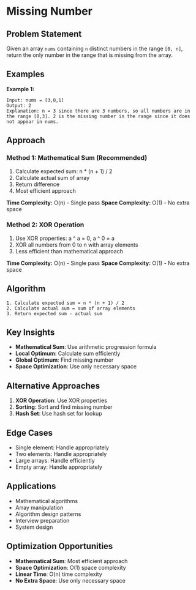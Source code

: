 # Missing Number

## Problem Statement

Given an array `nums` containing `n` distinct numbers in the range `[0, n]`, return the only number in the range that is missing from the array.

## Examples

**Example 1:**
```
Input: nums = [3,0,1]
Output: 2
Explanation: n = 3 since there are 3 numbers, so all numbers are in the range [0,3]. 2 is the missing number in the range since it does not appear in nums.
```

## Approach

### Method 1: Mathematical Sum (Recommended)
1. Calculate expected sum: n * (n + 1) / 2
2. Calculate actual sum of array
3. Return difference
4. Most efficient approach

**Time Complexity:** O(n) - Single pass
**Space Complexity:** O(1) - No extra space

### Method 2: XOR Operation
1. Use XOR properties: a ^ a = 0, a ^ 0 = a
2. XOR all numbers from 0 to n with array elements
3. Less efficient than mathematical approach

**Time Complexity:** O(n) - Single pass
**Space Complexity:** O(1) - No extra space

## Algorithm

```
1. Calculate expected sum = n * (n + 1) / 2
2. Calculate actual sum = sum of array elements
3. Return expected sum - actual sum
```

## Key Insights

- **Mathematical Sum**: Use arithmetic progression formula
- **Local Optimum**: Calculate sum efficiently
- **Global Optimum**: Find missing number
- **Space Optimization**: Use only necessary space

## Alternative Approaches

1. **XOR Operation**: Use XOR properties
2. **Sorting**: Sort and find missing number
3. **Hash Set**: Use hash set for lookup

## Edge Cases

- Single element: Handle appropriately
- Two elements: Handle appropriately
- Large arrays: Handle efficiently
- Empty array: Handle appropriately

## Applications

- Mathematical algorithms
- Array manipulation
- Algorithm design patterns
- Interview preparation
- System design

## Optimization Opportunities

- **Mathematical Sum**: Most efficient approach
- **Space Optimization**: O(1) space complexity
- **Linear Time**: O(n) time complexity
- **No Extra Space**: Use only necessary space
